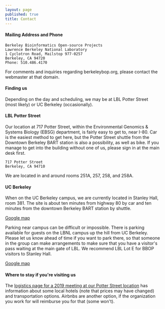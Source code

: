 ```yaml
---
layout: page
published: true
title: Contact
---
```


#### Mailing Address and Phone

```
Berkeley Bioinformatics Open-source Projects
Lawrence Berkeley National Laboratory
1 Cyclotron Road, Mailstop 977-0257
Berkeley, CA 94720
Phone: 510.486.4170
```

For comments and inquiries regarding berkeleybop.org, please contact
the webmaster at that domain.

#### Finding us

Depending on the day and scheduling, we may be at LBL Potter Street
(most likely) or UC Berkeley (occasionally).

#### LBL Potter Street

Our location at 717 Potter Street, within the Environmental Genomics & Systems Biology (EBSG) department, is fairly easy to get to, near I-80. Car is the easiest method to get here, but the Potter Street shuttle from the Downtown Berkeley BART station is also a possibility, as well as bike. If you manage to get into the building without one of us, please sign in at the main desk first.

```
717 Potter Street
Berkeley, CA 94710
```

We are located in and around rooms 251A, 257, 258, and 258A.

#### UC Berkeley

When on the UC Berkeley campus, we are currently located in Stanley
Hall, room 381. The site is about ten minutes from highway 80 by car and
ten minutes from the downtown Berkeley BART station by shuttle.

<a href="https://www.google.com/maps/place/Stanley+Hall/@37.8741442,-122.2571254,17z/data=!4m2!3m1!1s0x80857c249076fa5d:0xb202314bfe58c9f1">Google map</a>

Parking near campus can be difficult or impossible. There is parking
available for guests on the LBNL campus up the hill from UC
Berkeley. Please let us know ahead of time if you want to park there, so that someone in the group can make
arrangements to make sure that you have a visitor's pass waiting at
the main gate of LBL. We recommend LBL Lot E for BBOP visitors to
Stanley Hall.

<a href="https://www.google.com/maps/place/Lot+E,+University+of+California,+Berkeley,+Berkeley,+CA+94720/@37.8761946,-122.2537364,17z/data=!3m1!4b1!4m2!3m1!1s0x80857c3cb3f1a0e5:0xda446c758911463e">Google map</a>

#### Where to stay if you're visiting us

The [logistics page for a 2019 meeting at our Potter Street location](http://wiki.geneontology.org/index.php/2019_Berkeley_GOC_Meeting_Logistics#Hotels) has information about some local hotels (note that prices may have changed) and transportation options.
Airbnbs are another option, if the organization you work for will reimburse you for that (some won't).
